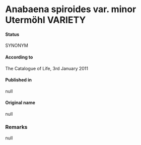 Anabaena spiroides var. minor Utermöhl VARIETY
=======

#### Status
SYNONYM

#### According to
The Catalogue of Life, 3rd January 2011

#### Published in
null

#### Original name
null

### Remarks
null